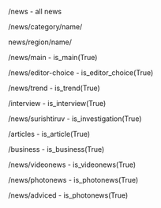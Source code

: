 /news - all news

/news/category/name/

news/region/name/

/news/main - is_main(True)

/news/editor-choice - is_editor_choice(True)

/news/trend - is_trend(True)

/interview - is_interview(True)

/news/surishtiruv - is_investigation(True)

/articles - is_article(True)

/business - is_business(True)

/news/videonews - is_videonews(True)

/news/photonews - is_photonews(True)

/news/adviced - is_photonews(True)